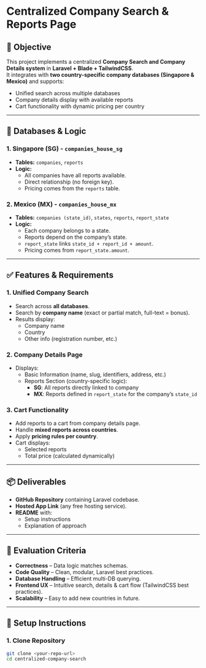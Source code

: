 # Centralized Company Search & Reports Page

## 📌 Objective
This project implements a centralized **Company Search and Company Details system** in **Laravel + Blade + TailwindCSS**.  
It integrates with **two country-specific company databases (Singapore & Mexico)** and supports:

- Unified search across multiple databases
- Company details display with available reports
- Cart functionality with dynamic pricing per country

---

## 📂 Databases & Logic

### 1. Singapore (SG) - `companies_house_sg`
- **Tables:** `companies`, `reports`
- **Logic:**
  - All companies have all reports available.
  - Direct relationship (no foreign key).
  - Pricing comes from the `reports` table.

### 2. Mexico (MX) - `companies_house_mx`
- **Tables:** `companies (state_id)`, `states`, `reports`, `report_state`
- **Logic:**
  - Each company belongs to a state.
  - Reports depend on the company’s state.
  - `report_state` links `state_id + report_id + amount`.
  - Pricing comes from `report_state.amount`.

---

## ✅ Features & Requirements

### 1. Unified Company Search
- Search across **all databases**.
- Search by **company name** (exact or partial match, full-text = bonus).
- Results display:
  - Company name
  - Country
  - Other info (registration number, etc.)

### 2. Company Details Page
- Displays:
  - Basic Information (name, slug, identifiers, address, etc.)
  - Reports Section (country-specific logic):
    - **SG**: All reports directly linked to company
    - **MX**: Reports defined in `report_state` for the company’s `state_id`

### 3. Cart Functionality
- Add reports to a cart from company details page.
- Handle **mixed reports across countries**.
- Apply **pricing rules per country**.
- Cart displays:
  - Selected reports
  - Total price (calculated dynamically)

---

## 📦 Deliverables
- **GitHub Repository** containing Laravel codebase.
- **Hosted App Link** (any free hosting service).
- **README** with:
  - Setup instructions
  - Explanation of approach

---

## 📝 Evaluation Criteria
- **Correctness** – Data logic matches schemas.
- **Code Quality** – Clean, modular, Laravel best practices.
- **Database Handling** – Efficient multi-DB querying.
- **Frontend UX** – Intuitive search, details & cart flow (TailwindCSS best practices).
- **Scalability** – Easy to add new countries in future.

---

## 🚀 Setup Instructions

### 1. Clone Repository
```bash
git clone <your-repo-url>
cd centralized-company-search
